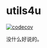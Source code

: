 # utils4u

[![codecov](https://codecov.io/github/yanhao98/utils4u/graph/badge.svg?token=7QCEJ9XI3W)](https://codecov.io/github/yanhao98/utils4u)

没什么好说的。
